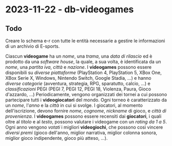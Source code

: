 # 2023-11-22 - db-videogames

## Todo
Creare lo schema e-r con tutte le entità necessarie a gestire le informazioni di un archivio di E-sports.

Ciascun **videogame** ha un *nome*, una *trama*, una *data di rilascio* ed è prodotto da una *software house*, la quale, a sua volta, è identificata da un *nome*, una *partita iva*, *città* e *nazione*.
I **videogames** possono essere disponibili su *diverse piattaforme* (PlayStation 4, PlayStation 5, XBox One, XBox Serie X, Windows, Nintendo Switch, Google Stadia, ...) e hanno *diverse categorie* (avventura, strategia, RPG, sparatutto, calcio, ...) e *classificazioni* PEGI (PEGI 7, PEGI 12, PEGI 18, Violenza, Paura, Gioco d'azzardo, ...)
Periodicamente, vengono organizzati dei tornei a cui possono partecipare tutti i **videogiocatori** del mondo. Ogni torneo è caratterizzato da un *nome*, l'*anno* e la *città* in cui si svolge. I giocatori, al momento dell'iscrizione, devono fornire *nome*, *cognome*, *nickname* di gioco, e *città di provenienza*.
I **videogames** possono essere recensiti dai **giocatori**, i quali oltre al *titolo* e al *testo*, possono valutare i videogame con un *rating da 1 a 5*.
Ogni anno vengono *votati* i migliori **videogiochi**, che possono così vincere *diversi premi* (gioco dell'anno, miglior narrativa, miglior colonna sonora, miglior gioco indipendente, gioco più atteso, ...).
